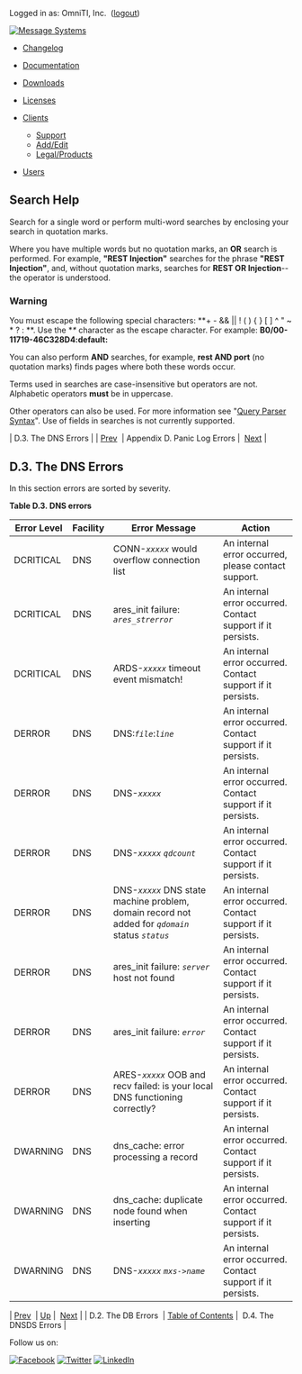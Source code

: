 Logged in as: OmniTI, Inc.  ([logout](https://support.messagesystems.com/logout.php))

[![Message Systems](https://support.messagesystems.com/images/ms-white205.png)](https://support.messagesystems.com/start.php) 

*   [Changelog](https://support.messagesystems.com/start.php?show=changelog)
*   [Documentation](https://support.messagesystems.com/docs/)
*   [Downloads](https://support.messagesystems.com/start.php)

*   [Licenses](https://support.messagesystems.com/license_summary.php)
*   <a href="">Clients</a>
    *   [Support](https://support.messagesystems.com/cs.php)
    *   [Add/Edit](https://support.messagesystems.com/edit_client.php)
    *   [Legal/Products](https://support.messagesystems.com/edit_products.php)
*   [Users](https://support.messagesystems.com/edit_customer.php)

## Search Help

Search for a single word or perform multi-word searches by enclosing your search in quotation marks.

Where you have multiple words but no quotation marks, an **OR** search is performed. For example, **"REST Injection"** searches for the phrase **"REST Injection"**, and, without quotation marks, searches for **REST OR Injection**--the operator is understood.

### Warning

You must escape the following special characters: **+ - && || ! ( ) { } [ ] ^ " ~ * ? : \**. Use the **\** character as the escape character. For example: **B0/00-11719-46C328D4\:default\:**

You can also perform **AND** searches, for example, **rest AND port** (no quotation marks) finds pages where both these words occur.

Terms used in searches are case-insensitive but operators are not. Alphabetic operators **must** be in uppercase.

Other operators can also be used. For more information see "[Query Parser Syntax](https://lucene.apache.org/core/old_versioned_docs/versions/3_0_0/queryparsersyntax.html)". Use of fields in searches is not currently supported.

| D.3. The DNS Errors |
| [Prev](DB-panic-log-errors.php)  | Appendix D. Panic Log Errors |  [Next](DNSDS-panic-log-errors.php) |

## D.3. The DNS Errors

In this section errors are sorted by severity.

<a name="DNS-table-panic-log-errors"></a>

**Table D.3. DNS errors**

| Error Level | Facility | Error Message | Action |
| --- | --- | --- | --- |
| DCRITICAL | DNS | CONN-*`xxxxx`* would overflow connection list | An internal error occurred, please contact support. |
| DCRITICAL | DNS | ares_init failure: *`ares_strerror`* | An internal error occurred. Contact support if it persists. |
| DCRITICAL | DNS | ARDS-*`xxxxx`* timeout event mismatch! | An internal error occurred. Contact support if it persists. |
| DERROR | DNS | DNS:*`file`*:*`line`* | An internal error occurred. Contact support if it persists. |
| DERROR | DNS | DNS-*`xxxxx`* | An internal error occurred. Contact support if it persists. |
| DERROR | DNS | DNS-*`xxxxx`* *`qdcount`* | An internal error occurred. Contact support if it persists. |
| DERROR | DNS | DNS-*`xxxxx`* DNS state machine problem, domain record not added for *`qdomain`* status *`status`* | An internal error occurred. Contact support if it persists. |
| DERROR | DNS | ares_init failure: *`server`* host not found | An internal error occurred. Contact support if it persists. |
| DERROR | DNS | ares_init failure: *`error`* | An internal error occurred. Contact support if it persists. |
| DERROR | DNS | ARES-*`xxxxx`* OOB and recv failed: is your local DNS functioning correctly? | An internal error occurred. Contact support if it persists. |
| DWARNING | DNS | dns_cache: error processing a record | An internal error occurred. Contact support if it persists. |
| DWARNING | DNS | dns_cache: duplicate node found when inserting | An internal error occurred. Contact support if it persists. |
| DWARNING | DNS | DNS-*`xxxxx`* *`mxs->name`* | An internal error occurred. Contact support if it persists. |

| [Prev](DB-panic-log-errors.php)  | [Up](error-messages.php) |  [Next](DNSDS-panic-log-errors.php) |
| D.2. The DB Errors  | [Table of Contents](index.php) |  D.4. The DNSDS Errors |

Follow us on:

[![Facebook](https://support.messagesystems.com/images/icon-facebook.png)](http://www.facebook.com/messagesystems) [![Twitter](https://support.messagesystems.com/images/icon-twitter.png)](http://twitter.com/#!/MessageSystems) [![LinkedIn](https://support.messagesystems.com/images/icon-linkedin.png)](http://www.linkedin.com/company/message-systems)